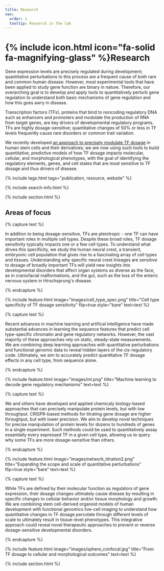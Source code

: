 ```yaml
---
title: Research
nav:
  order: 1
  tooltip: Research in the lab
---
```


# {% include icon.html icon="fa-solid fa-magnifying-glass" %}Research

Gene expression levels are precisely regulated during development; quantitative perturbations to this process are a frequent cause of both rare and common human disease. However, most experimental tools that have been applied to study gene function are binary in nature. Therefore, our overarching goal is to develop and apply tools to quantitatively perturb gene regulation to understand both basic mechanisms of gene regulation and how this goes awry in disease.

Transcription factors (TFs), proteins that bind to noncoding regulatory DNA such as enhancers and promoters and modulate the production of RNA from target genes, are key drivers of developmental regulatory programs. TFs are highly dosage-sensitive; quantitative changes of 50% or less in TF levels frequently cause rare disorders or common trait variation. 

We recently developed  <a href="https://www.nature.com/articles/s41588-023-01366-2">an approach to precisely modulate TF dosage</a>  in human stem cells and their derivatives; we are now using such tools to build quantitative, predictive models of how TF dosage impacts molecular, cellular, and morphological phenotypes, with the goal of identifying the regulatory elements, genes, and cell states that are most sensitive to TF dosage and thus drivers of disease.


{% include tags.html tags="publication, resource, website" %}

{% include search-info.html %}

{% include section.html %}

## Areas of focus

{% capture text %}

In addition to being dosage-sensitive, TFs are pleiotropic - one TF can have important roles in multiple cell types. Despite these broad roles, TF dosage sensitivity typically impacts one or a few cell types. To understand what drives this specificity, we study the human neural crest, a transient, embryonic cell population that gives rise to a fascinating array of cell types and tissues. Understanding why specific neural crest lineages are sensitive to dosage of broadly important TFs will yield new insights into developmental disorders that affect organ systems as diverse as the face, as in craniofacial malformations, and the gut, such as the loss of the enteric nervous system in Hirschsprung's disease.   


{% endcapture %}

{%
  include feature.html
  image="images/cell_type_spec.png"
  title="Cell type specificity of TF dosage sensitivity"
  flip=true
  style="bare"
  text=text
%}

{% capture text %}

Recent advances in machine learning and artifical intelligence have made substantial advances in learning the sequence features that predict cell type-specific chromatin and gene regulatory networks. However, the vast majority of these approaches rely on static, steady-state measurements. We are combining deep learning approaches with quantitative perturbations and functional genomic data to reveal hidden layers of the cis-regulatory code. Ultimately, we aim to accurately predict quantitative TF dosage effects in any cell type, from sequence alone.


{% endcapture %}

{%
  include feature.html
  image="images/ml.png"
  title="Machine learning to decode gene regulatory mechanisms"
  text=text
%}

{% capture text %}

We and others have developed and applied chemicaly biology-based approaches that can precisely manipulate protein levels, but with low throughput. CRISPR-based methods for titrating gene dosage are higher throughput, but with lower precision. We aim to develop novel techniques for precise manipulation of protein levels for dozens to hundreds of genes in a single experiment. Such methods could be used to quantitatively assay essentially every expressed TF in a given cell type, allowing us to query why some TFs are more dosage-sensitive than others.

{% endcapture %}

{%
  include feature.html
  image="images/network_titration2.png"
  title="Expanding the scope and scale of quantitative perturbations"
  flip=true
  style="bare"
  text=text
%}

{% capture text %}

While TFs are defined by their molecular function as regulators of gene expression, their dosage changes ultimately cause disease by resulting in specific changes to cellular behavior and/or tissue morphology and growth. We are combining stem cell-derived organoid models of human development with functional genomics live-cell imaging to understand how quantitative changes in TF dosage percolate through different levels of scale to ultimately result in tissue-level phenotypes. This integrative approach could reveal novel therapeutic approaches to prevent or reverse dosage-sensitive developmental disorders.      

{% endcapture %}

{%
  include feature.html
  image="images/sphere_confocal.jpg"
  title="From TF dosage to cellular and morphological outcomes"
  text=text
%}

{% include section.html %}

